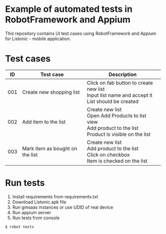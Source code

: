 # Example of automated tests in RobotFramework and Appium
This repository contains UI test cases using RobotFramework and Appium for Listonic - mobile application.

# Test cases
| ID  | Test case | Description                                                                                        |
|-----|--------------|----------------------------------------------------------------------------------------------------|
| 001 | Create new shopping list | Click on fab button to create new list <br>Input list name and accept it<br>List should be created |
| 002 | Add item to the list   |   Create new list<br>Open Add Products to list view<br>Add product to the list<br>Product is visible on the list|
| 003 | Mark item as bought on the list |   Create new list<br>Add product to the list<br>Click on checkbox<br>Item is checked on the list|

# Run tests
1. Install requirements from requirements.txt
2. Download Listonic.apk file
3. Run gmsaas instances or use UDID of real device
4. Run appium server
5. Run tests from console
````
$ robot tests
````